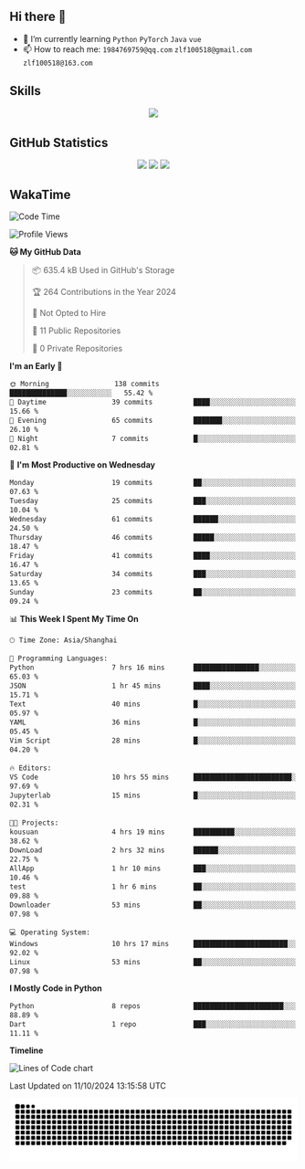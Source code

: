 ## Hi there 👋

- 🌱 I’m currently learning `Python` `PyTorch` `Java` `vue`
- 📫 How to reach me: `1984769759@qq.com` `zlf100518@gmail.com` `zlf100518@163.com`

## Skills
<div align="center"> <img src="https://skillicons.dev/icons?i=python,linux,git,github,html,css,js" /> </div>

## GitHub Statistics

<div align="center">
  <img src="https://github-readme-stats.vercel.app/api?username=mrcchenfeng&show_icons=true&theme=tokyonight" />
  <img src="https://github-readme-stats.vercel.app/api/top-langs/?username=mrcchenfeng&show_icons=true&theme=tokyonight" />
  <img src="https://github-readme-activity-graph.vercel.app/graph?username=mrcchenfeng&theme=xcode" />
</div>

## WakaTime

<!--START_SECTION:waka-->
![Code Time](http://img.shields.io/badge/Code%20Time-155%20hrs%206%20mins-blue)

![Profile Views](http://img.shields.io/badge/Profile%20Views-0-blue)

**🐱 My GitHub Data** 

> 📦 635.4 kB Used in GitHub's Storage 
 > 
> 🏆 264 Contributions in the Year 2024
 > 
> 🚫 Not Opted to Hire
 > 
> 📜 11 Public Repositories 
 > 
> 🔑 0 Private Repositories 
 > 
**I'm an Early 🐤** 

```text
🌞 Morning                138 commits         ██████████████░░░░░░░░░░░   55.42 % 
🌆 Daytime                39 commits          ████░░░░░░░░░░░░░░░░░░░░░   15.66 % 
🌃 Evening                65 commits          ███████░░░░░░░░░░░░░░░░░░   26.10 % 
🌙 Night                  7 commits           █░░░░░░░░░░░░░░░░░░░░░░░░   02.81 % 
```
📅 **I'm Most Productive on Wednesday** 

```text
Monday                   19 commits          ██░░░░░░░░░░░░░░░░░░░░░░░   07.63 % 
Tuesday                  25 commits          ███░░░░░░░░░░░░░░░░░░░░░░   10.04 % 
Wednesday                61 commits          ██████░░░░░░░░░░░░░░░░░░░   24.50 % 
Thursday                 46 commits          █████░░░░░░░░░░░░░░░░░░░░   18.47 % 
Friday                   41 commits          ████░░░░░░░░░░░░░░░░░░░░░   16.47 % 
Saturday                 34 commits          ███░░░░░░░░░░░░░░░░░░░░░░   13.65 % 
Sunday                   23 commits          ██░░░░░░░░░░░░░░░░░░░░░░░   09.24 % 
```


📊 **This Week I Spent My Time On** 

```text
🕑︎ Time Zone: Asia/Shanghai

💬 Programming Languages: 
Python                   7 hrs 16 mins       ████████████████░░░░░░░░░   65.03 % 
JSON                     1 hr 45 mins        ████░░░░░░░░░░░░░░░░░░░░░   15.71 % 
Text                     40 mins             █░░░░░░░░░░░░░░░░░░░░░░░░   05.97 % 
YAML                     36 mins             █░░░░░░░░░░░░░░░░░░░░░░░░   05.45 % 
Vim Script               28 mins             █░░░░░░░░░░░░░░░░░░░░░░░░   04.20 % 

🔥 Editors: 
VS Code                  10 hrs 55 mins      ████████████████████████░   97.69 % 
Jupyterlab               15 mins             █░░░░░░░░░░░░░░░░░░░░░░░░   02.31 % 

🐱‍💻 Projects: 
kousuan                  4 hrs 19 mins       ██████████░░░░░░░░░░░░░░░   38.62 % 
DownLoad                 2 hrs 32 mins       ██████░░░░░░░░░░░░░░░░░░░   22.75 % 
AllApp                   1 hr 10 mins        ███░░░░░░░░░░░░░░░░░░░░░░   10.46 % 
test                     1 hr 6 mins         ██░░░░░░░░░░░░░░░░░░░░░░░   09.88 % 
Downloader               53 mins             ██░░░░░░░░░░░░░░░░░░░░░░░   07.98 % 

💻 Operating System: 
Windows                  10 hrs 17 mins      ███████████████████████░░   92.02 % 
Linux                    53 mins             ██░░░░░░░░░░░░░░░░░░░░░░░   07.98 % 
```

**I Mostly Code in Python** 

```text
Python                   8 repos             ██████████████████████░░░   88.89 % 
Dart                     1 repo              ███░░░░░░░░░░░░░░░░░░░░░░   11.11 % 
```



**Timeline**

![Lines of Code chart](https://raw.githubusercontent.com/mrcchenfeng/mrcchenfeng/main/assets/bar_graph.png)


 Last Updated on 11/10/2024 13:15:58 UTC
<!--END_SECTION:waka-->

<div align="center"><img src="./assets/github-snake-dark.svg" /></div>
